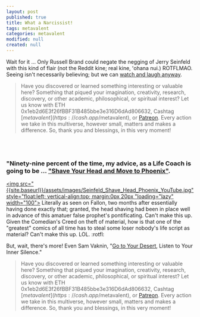 ```yaml
---
layout: post
published: true
title: What a Narcissist!
tags: metavalent
categories: metavalent
modified: null
created: null
---
```


Wait for it ... Only Russell Brand could negate the negging of Jerry Seinfeld with this kind of flair (not the Reddit kine; real kine, ʻohana nui.) ROTFLMAO. Seeing isn't necessarily believing; but we can [watch and laugh anyway](https://youtu.be/xhEfbdM2Ufc?t=464).

> Have you discovered or learned something interesting or valuable here? Something that piqued your imagination, creativity, research, discovery, or other academic, philosophical, or spiritual interest? Let us know with ETH 0x1eb2d6E3f26fBBF31B485bbe3e316D6dAd806632, Cashtag [$metavalent](https://cash.app/$metavalent), or [Patreon](https://patreon.com/metavalent). Every action we take in this multiverse, however small, matters and makes a difference. So, thank you and blessings, in this very moment!

<div class="embed-container"><iframeloading="lazy" width="560" height="315" src="https://www.youtube.com/embed/xhEfbdM2Ufc?t=464" title="YouTube video player" frameborder="0" allow="accelerometer; autoplay; clipboard-write; encrypted-media; gyroscope; picture-in-picture" allowfullscreen></iframe></div>

<br /><br />
### "Ninety-nine percent of the time, my advice, as a Life Coach is going to be ... ["Shave Your Head and Move to Phoenix"](https://youtu.be/xhEfbdM2Ufc).
<a href="https://youtu.be/BlJXdnKyfgE"><img src="{{site.baseurl}}/assets/images/Seinfeld_Shave_Head_Phoenix_YouTube.jpg" style="float:left; vertical-align:top; margin:0px 20px "loading="lazy" width="100"></a> Literally as seen on Fallon, two months after essentially having done exactly that; granted, the head shaving had been in place well in advance of this amatuer false prophet's pontificating. Can't make this up. Given the Comedian's Creed on theft of material, how is that one of the "greatest" comics of all time has to steal some loser nobody's life script as material? Can't make this up. LOL. :rotfl:

But, wait, there's more! Even Sam Vaknin, "[Go to Your Desert](https://youtu.be/qOh-iOaWTt8), Listen to Your Inner Silence."



> Have you discovered or learned something interesting or valuable here? Something that piqued your imagination, creativity, research, discovery, or other academic, philosophical, or spiritual interest? Let us know with ETH 0x1eb2d6E3f26fBBF31B485bbe3e316D6dAd806632, Cashtag [$metavalent](https://cash.app/$metavalent), or [Patreon](https://patreon.com/metavalent). Every action we take in this multiverse, however small, matters and makes a difference. So, thank you and blessings, in this very moment!